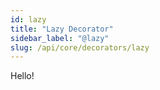```yaml
---
id: lazy
title: "Lazy Decorator"
sidebar_label: "@lazy"
slug: /api/core/decorators/lazy
---
```


Hello!
